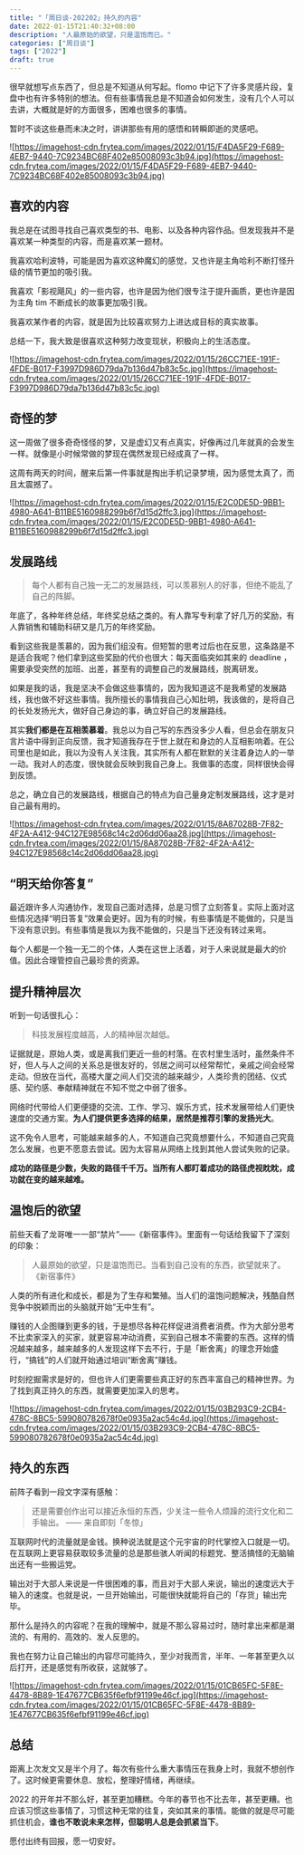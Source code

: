 ```yaml
---
title: "「周日谈-202202」持久的内容"
date: 2022-01-15T21:40:32+08:00
description: "人最原始的欲望，只是温饱而已。"
categories: ["周日谈"]
tags: ["2022"]
draft: true
---
```


很早就想写点东西了，但总是不知道从何写起。flomo 中记下了许多灵感片段，复盘中也有许多特别的想法。但有些事情我总是不知道会如何发生，没有几个人可以去讲，大概就是好的方面很多，困难也很多的事情。

暂时不谈这些悬而未决之时，讲讲那些有用的感悟和转瞬即逝的灵感吧。

![https://imagehost-cdn.frytea.com/images/2022/01/15/F4DA5F29-F689-4EB7-9440-7C9234BC68F402e85008093c3b94.jpg](https://imagehost-cdn.frytea.com/images/2022/01/15/F4DA5F29-F689-4EB7-9440-7C9234BC68F402e85008093c3b94.jpg)

## 喜欢的内容

我总是在试图寻找自己喜欢类型的书、电影、以及各种内容作品。但发现我并不是喜欢某一种类型的内容，而是喜欢某一题材。

我喜欢哈利波特，可能是因为喜欢这种魔幻的感觉，又也许是主角哈利不断打怪升级的情节更加的吸引我。

我喜欢「影视飓风」的一些内容，也许是因为他们很专注于提升画质，更也许是因为主角 tim 不断成长的故事更加吸引我。

我喜欢某作者的内容，就是因为比较喜欢努力上进达成目标的真实故事。

总结一下，我大致是很喜欢这种努力改变现状，积极向上的生活态度。

![https://imagehost-cdn.frytea.com/images/2022/01/15/26CC71EE-191F-4FDE-B017-F3997D986D79da7b136d47b83c5c.jpg](https://imagehost-cdn.frytea.com/images/2022/01/15/26CC71EE-191F-4FDE-B017-F3997D986D79da7b136d47b83c5c.jpg)

## 奇怪的梦

这一周做了很多奇奇怪怪的梦，又是虚幻又有点真实，好像再过几年就真的会发生一样。就像是小时候常做的梦现在偶然发现已经成真了一样。

这周有两天的时间，醒来后第一件事就是掏出手机记录梦境，因为感觉太真了，而且太震撼了。

![https://imagehost-cdn.frytea.com/images/2022/01/15/E2C0DE5D-9BB1-4980-A641-B11BE5160988299b6f7d15d2ffc3.jpg](https://imagehost-cdn.frytea.com/images/2022/01/15/E2C0DE5D-9BB1-4980-A641-B11BE5160988299b6f7d15d2ffc3.jpg)

## 发展路线

> 每个人都有自己独一无二的发展路线，可以羡慕别人的好事，但绝不能乱了自己的阵脚。
> 

年底了，各种年终总结，年终奖总结之类的。有人靠写专利拿了好几万的奖励，有人靠销售和辅助科研又是几万的年终奖励。

看到这些我是羡慕的，因为我们组没有。但短暂的思考过后也在反思，这条路是不是适合我呢？他们拿到这些奖励的代价也很大：每天面临突如其来的 deadline ，需要承受突然的加班、出差，甚至有的调整自己的发展路线，脱离研发。

如果是我的话，我是坚决不会做这些事情的，因为我知道这不是我希望的发展路线，我也做不好这些事情。我所擅长的事情我自己心知肚明，我该做的，是将自己的长处发扬光大，做好自己身边的事，确立好自己的发展路线。

其实**我们都是在互相羡慕着**。我总以为自己写的东西没多少人看，但总会在朋友只言片语中得到正向反馈，我才知道我存在于世上就在和身边的人互相影响着。在公司里也是如此，我以为没有人关注我，其实所有人都在默默的关注着身边人的一举一动。我对人的态度，很快就会反映到我自己身上。我做事的态度，同样很快会得到反馈。

总之，确立自己的发展路线，根据自己的特点为自己量身定制发展路线，这才是对自己最有用的。

![https://imagehost-cdn.frytea.com/images/2022/01/15/8A87028B-7F82-4F2A-A412-94C127E98568c14c2d06dd06aa28.jpg](https://imagehost-cdn.frytea.com/images/2022/01/15/8A87028B-7F82-4F2A-A412-94C127E98568c14c2d06dd06aa28.jpg)

## “明天给你答复”

最近跟许多人沟通协作，发现自己面对选择，总是习惯了立刻答复。实际上面对这些情况选择“明日答复”效果会更好。因为有的时候，有些事情是不能做的，只是当下没有意识到。有些事情是我以为我不能做的，只是当下还没有转过来弯。

每个人都是一个独一无二的个体，人类在这世上活着，对于人来说就是最大的价值。因此合理管控自己最珍贵的资源。

## 提升精神层次

听到一句话很扎心：

> 科技发展程度越高，人的精神层次越低。
> 

证据就是，原始人类，或是离我们更近一些的村落。在农村里生活时，虽然条件不好，但人与人之间的关系总是很友好的，邻居之间可以经常帮忙，亲戚之间会经常走动。但放在当代，高楼大厦之间人们交流的越来越少，人类珍贵的团结、仪式感、契约感、奉献精神就在不知不觉之中弱了很多。

网络时代带给人们更便捷的交流、工作、学习、娱乐方式，技术发展带给人们更快速度的交通方案。**为人们提供更多选择的结果，居然是推荐引擎的发扬光大**。

这不免令人思考，可能越来越多的人，不知道自己究竟想要什么，不知道自己究竟怎么发展，也更不愿意去尝试。因为太容易从网络上找到其他人尝试失败的记录。

**成功的路径是少数，失败的路径千千万。当所有人都盯着成功的路径虎视眈眈，成功就在变的越来越难。**

## 温饱后的欲望

前些天看了龙哥唯一一部“禁片”——《新宿事件》。里面有一句话给我留下了深刻的印象：

> 人最原始的欲望，只是温饱而已。当看到自己没有的东西，欲望就来了。 《新宿事件》
> 

人类的所有进化和成长，都是为了生存和繁殖。当人们的温饱问题解决，残酷自然竞争中脱颖而出的头脑就开始“无中生有”。

赚钱的人企图赚到更多的钱，于是想尽各种花样促进消费者消费。作为大部分思考不比卖家深入的买家，就更容易冲动消费，买到自己根本不需要的东西。这样的情况越来越多，越来越多的人发现这样下去不行，于是「断舍离」的理念开始盛行，“搞钱”的人们就开始通过培训“断舍离”赚钱。

时刻挖掘需求是好的，但也许人们更需要些真正好的东西丰富自己的精神世界。为了找到真正持久的东西，就需要更加深入的思考。

![https://imagehost-cdn.frytea.com/images/2022/01/15/03B293C9-2CB4-478C-8BC5-599080782678f0e0935a2ac54c4d.jpg](https://imagehost-cdn.frytea.com/images/2022/01/15/03B293C9-2CB4-478C-8BC5-599080782678f0e0935a2ac54c4d.jpg)

## 持久的东西

前阵子看到一段文字深有感触：

> 还是需要创作出可以接近永恒的东西，少关注一些令人烦躁的流行文化和二手输出。 —— 来自即刻「冬惊」
> 

互联网时代的流量就是金钱。换种说法就是这个元宇宙的时代掌控入口就是一切。在互联网上更容易获取较多流量的总是那些骇人听闻的标题党、整活搞怪的无脑输出还有一些搬运党。

输出对于大部人来说是一件很困难的事，而且对于大部人来说，输出的速度远大于输入的速度。也就是说，一旦开始输出，可能很快就能将自己的「存货」输出完毕。

那什么是持久的内容呢？在我的理解中，就是不那么容易过时，随时拿出来都是潮流的、有用的、高效的、发人反思的。

我也在努力让自己输出的内容尽可能持久，至少对我而言，半年、一年甚至更久以后打开，还是感觉有所收获，这就够了。

![https://imagehost-cdn.frytea.com/images/2022/01/15/01CB65FC-5F8E-4478-8B89-1E47677CB635f6efbf91199e46cf.jpg](https://imagehost-cdn.frytea.com/images/2022/01/15/01CB65FC-5F8E-4478-8B89-1E47677CB635f6efbf91199e46cf.jpg)

## 总结

距离上次发文又是半个月了。每次有些什么重大事情压在我身上时，我就不想创作了。这时候更需要休息、放松，整理好情绪，再继续。

2022 的开年并不那么好，甚至更加糟糕。今年的春节也不比去年，甚至更糟。也应该习惯这些事情了，习惯这种无常的往复，突如其来的事情。能做的就是尽可能抓住机会，**谁也不敢说未来怎样，但聪明人总是会抓紧当下**。

愿付出终有回报，愿一切安好。